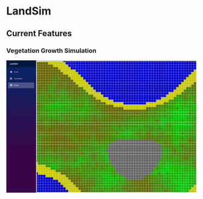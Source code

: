 # LandSim

## Current Features

### Vegetation Growth Simulation
![](https://raw.githubusercontent.com/devyndamonster/LandSim/master/Documentation/Images/LandSim-VegitationGeneration.png)
